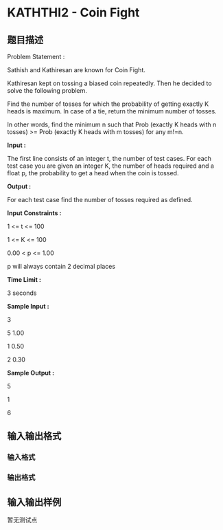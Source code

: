 # KATHTHI2 - Coin Fight

## 题目描述

Problem Statement :

Sathish and Kathiresan are known for Coin Fight.

Kathiresan kept on tossing a biased coin repeatedly. Then he decided to solve the following problem.

Find the number of tosses for which the probability of getting exactly K heads is maximum. In case of a tie, return the minimum number of tosses.

In other words, find the minimum n such that Prob (exactly K heads with n tosses) >= Prob (exactly K heads with m tosses) for any m!=n.

**Input :**

The first line consists of an integer t, the number of test cases. For each test case you are given an integer K, the number of heads required and a float p, the probability to get a head when the coin is tossed.

**Output :**

For each test case find the number of tosses required as defined.

**Input Constraints :**

1 <= t <= 100

1 <= K <= 100

0.00 < p <= 1.00

p will always contain 2 decimal places

**Time Limit :**

3 seconds

**Sample Input :**

3

5 1.00

1 0.50

2 0.30

**Sample Output :**

5

1

6

## 输入输出格式

### 输入格式

### 输出格式

## 输入输出样例

暂无测试点

